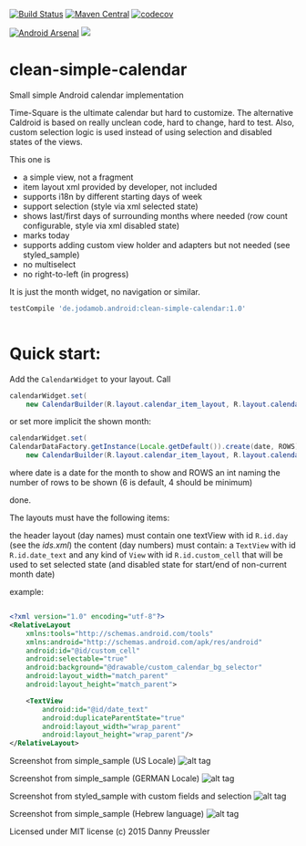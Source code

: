 [![Build Status](https://travis-ci.org/dpreussler/clean-simple-calendar.svg?branch=master)](https://travis-ci.org/dpreussler/clean-simple-calendar)
[![Maven Central](https://maven-badges.herokuapp.com/maven-central/de.jodamob.android/clean-simple-calendar/badge.svg)](https://maven-badges.herokuapp.com/maven-central/de.jodamob.android/clean-simple-calendar)
[![codecov](https://codecov.io/gh/dpreussler/clean-simple-calendar/branch/master/graph/badge.svg)](https://codecov.io/gh/dpreussler/clean-simple-calendar)

[![Android Arsenal](https://img.shields.io/badge/Android%20Arsenal-clean--simple--calendar-green.svg?style=true)](https://android-arsenal.com/details/1/2946)
[![](https://img.shields.io/badge/AndroidWeekly-%23185-green.svg)](http://androidweekly.net/issues/issue-185)
# clean-simple-calendar
Small simple Android calendar implementation

Time-Square is the ultimate calendar but hard to customize.
The alternative Caldroid is based on really unclean code, hard to change, hard to test.
Also, custom selection logic is used instead of using selection and disabled states of the views.


This one is
* a simple view, not a fragment
* item layout xml provided by developer, not included
* supports i18n by different starting days of week
* support selection (style via xml selected state)
* shows last/first days of surrounding months where needed (row count configurable, style via xml disabled state)
* marks today
* supports adding custom view holder and adapters but not needed (see styled_sample)
* no multiselect
* no right-to-left (in progress)

It is just the month widget, no navigation or similar.


```groovy
testCompile 'de.jodamob.android:clean-simple-calendar:1.0'
 
```


Quick start:
============
Add the `CalendarWidget` to your layout.
Call 

```java
calendarWidget.set(
	new CalendarBuilder(R.layout.calendar_item_layout, R.layout.calendar_header_layout));
```

or set more implicit the shown month:
```java
calendarWidget.set(
CalendarDataFactory.getInstance(Locale.getDefault()).create(date, ROWS),
	new CalendarBuilder(R.layout.calendar_item_layout, R.layout.calendar_header_layout));
```
where date is a date for the month to show and ROWS an int naming the number of rows to be shown (6 is default, 4 should be minimum)



done.

The layouts must have the following items:

the header layout (day names) must contain one textView with id `R.id.day` (see the _ids.xml_)
the content (day numbers) must contain:
a `TextView` with id `R.id.date_text`
and any kind of `View` with id `R.id.custom_cell` that will be used to set selected state (and disabled state for start/end of non-current month date)


example:
```xml

<?xml version="1.0" encoding="utf-8"?>
<RelativeLayout
    xmlns:tools="http://schemas.android.com/tools"
    xmlns:android="http://schemas.android.com/apk/res/android"
    android:id="@id/custom_cell"
    android:selectable="true"
    android:background="@drawable/custom_calendar_bg_selector"
	android:layout_width="match_parent"
    android:layout_height="match_parent">

    <TextView
        android:id="@id/date_text"
        android:duplicateParentState="true"
		android:layout_width="wrap_parent"
	    android:layout_height="wrap_parent"/>
</RelativeLayout>
```

Screenshot from simple_sample (US Locale)
![alt tag](https://cloud.githubusercontent.com/assets/2426606/11047357/425b4ffe-8732-11e5-984c-b2154e3f4030.png)

Screenshot from simple_sample (GERMAN Locale)
![alt tag](https://cloud.githubusercontent.com/assets/2426606/11047490/003d72ae-8733-11e5-80b6-6506a55bd2ca.png)

Screenshot from styled_sample with custom fields and selection
![alt tag](https://cloud.githubusercontent.com/assets/2426606/11048790/2df3624c-873a-11e5-8763-0e999b768409.png)

Screenshot from simple_sample (Hebrew language)
![alt tag](https://cloud.githubusercontent.com/assets/2426606/11114236/73b46a84-8923-11e5-99ce-dcfa18c9bf4e.png)




Licensed under MIT license
(c) 2015 Danny Preussler
